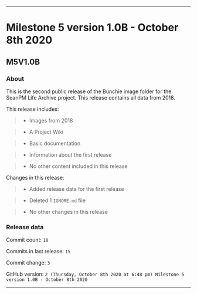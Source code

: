 
***

# Milestone 5 version 1.0B - October 8th 2020

## M5V1.0B

### About

This is the second public release of the Bunchie image folder for the SeanPM Life Archive project. This release contains all data from 2018.

This release includes:

> * Images from 2018

> * A Project Wiki

> * Basic documentation

> * Information about the first release

> * No other content included in this release

Changes in this release:

> * Added release data for the first release

> * Deleted 1 `IGNORE.md` file

> * No other changes in this release

### Release data

Commit count: `18`

Commits in last release: `15`

Commit change: `3`

GitHub version: `2 (Thursday, October 8th 2020 at 6:48 pm) Milestone 5 version 1.0B - October 8th 2020`

***
